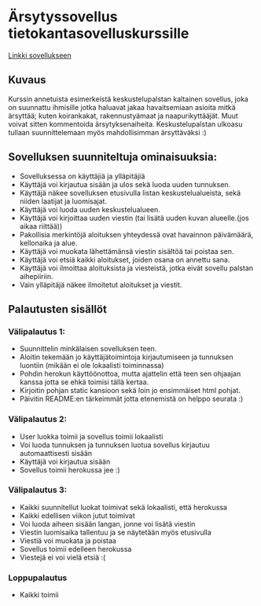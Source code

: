 # Ärsytyssovellus tietokantasovelluskurssille

[Linkki sovellukseen](https://tsoha-arsytyspalsta.herokuapp.com/)

## Kuvaus
Kurssin annetuista esimerkeistä keskustelupalstan kaltainen sovellus, joka on suunnattu ihmisille jotka haluavat jakaa havaitsemiaan asioita mitkä ärsyttää; kuten koirankakat, rakennustyämaat ja naapurikyttääjät.
Muut voivat sitten kommentoida ärsytyksenaiheita. Keskustelupalstan ulkoasu tullaan suunnittelemaan myös mahdollisimman ärsyttäväksi :)

## Sovelluksen suunniteltuja ominaisuuksia:
- Sovelluksessa on käyttäjiä ja ylläpitäjiä
- Käyttäjä voi kirjautua sisään ja ulos sekä luoda uuden tunnuksen.
- Käyttäjä näkee sovelluksen etusivulla listan keskustelualueista, sekä niiden laatijat ja luomisajat.
- Käyttäjä voi luoda uuden keskustelualueen.
- Käyttäjä voi kirjoittaa uuden viestin (tai lisätä uuden kuvan alueelle.(jos aikaa riittää))
- Pakollisia merkintöjä aloituksen yhteydessä ovat havainnon päivämäärä, kellonaika ja alue.
- Käyttäjä voi muokata lähettämänsä viestin sisältöä tai poistaa sen. 
- Käyttäjä voi etsiä kaikki aloitukset, joiden osana on annettu sana.
- Käyttäjä voi ilmoittaa aloituksista ja viesteistä, jotka eivät sovellu palstan aihepiiriin.
- Vain ylläpitäjä näkee ilmoitetut aloitukset ja viestit. 

## Palautusten sisällöt
### Välipalautus 1:
- Suunnittelin minkälaisen sovelluksen teen.
- Aloitin tekemään jo käyttäjätoimintoja kirjautumiseen ja tunnuksen luontiin (mikään ei ole lokaalisti toiminnassa)
- Pohdin herokun käyttöönottoa, mutta ajattelin että teen sen ohjaajan kanssa jotta se ehkä toimisi tällä kertaa.
- Kirjoitin pohjan static kansioon sekä loin jo ensimmäiset html pohjat.
- Päivitin README:en tärkeimmät jotta etenemistä on helppo seurata :)

### Välipalautus 2:
- User luokka toimii ja sovellus toimii lokaalisti
- Voi luoda tunnuksen ja tunnuksen luotua sovellus kirjautuu automaattisesti sisään
- Käyttäjä voi kirjautua sisään
- Sovellus toimii herokussa jee :)

### Välipalautus 3:
- Kaikki suunnitellut luokat toimivat sekä lokaalisti, että herokussa
- Kaikki edellisen viikon jutut toimivat
- Voi luoda aiheen sisään langan, jonne voi lisätä viestin
- Viestin luomisaika tallentuu ja se näytetään myös etusivulla
- Viestiä voi muokata ja poistaa
- Sovellus toimii edelleen herokussa
- Viestejä ei voi vielä etsiä :(

### Loppupalautus
- Kaikki toimii